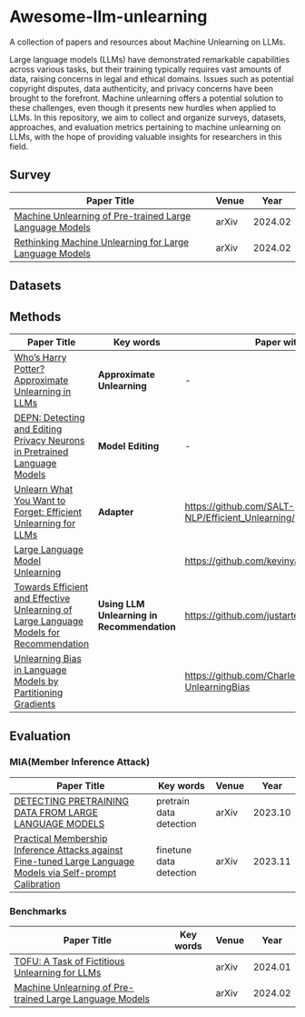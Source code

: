 # Awesome-llm-unlearning

A collection of papers and resources about Machine Unlearning on LLMs.

Large language models (LLMs) have demonstrated remarkable capabilities across various tasks, but their training typically requires vast amounts of data, raising concerns in legal and ethical domains. Issues such as potential copyright disputes, data authenticity, and privacy concerns have been brought to the forefront. Machine unlearning offers a potential solution to these challenges, even though it presents new hurdles when applied to LLMs. In this repository, we aim to collect and organize surveys, datasets, approaches, and evaluation metrics pertaining to machine unlearning on LLMs, with the hope of providing valuable insights for researchers in this field.

## Survey

| Paper Title                                                  | Venue | Year    |
| ------------------------------------------------------------ | ----- | ------- |
| [Machine Unlearning of Pre-trained Large Language Models]()  | arXiv | 2024.02 |
| [Rethinking Machine Unlearning for Large Language Models](https://arxiv.org/pdf/2402.08787.pdf) | arXiv | 2024.02 |



## Datasets



## Methods

| Paper Title                                                  | Key words                                  | Paper with codes                                     | Venue        | Time    |
| ------------------------------------------------------------ | ------------------------------------------ | ---------------------------------------------------- | ------------ | ------- |
| [Who’s Harry Potter? Approximate Unlearning in LLMs](https://arxiv.org/abs/2310.02238) | **Approximate Unlearning**                 | -                                                    | arXiv        | 2023.10 |
| [DEPN: Detecting and Editing Privacy Neurons in Pretrained Language Models](https://arxiv.org/abs/2310.20138) | **Model Editing**                          | -                                                    | EMNLP 2023   | 2023.10 |
| [Unlearn What You Want to Forget: Efficient Unlearning for LLMs](https://arxiv.org/pdf/2310.20150v1.pdf) | **Adapter**                                | https://github.com/SALT-NLP/Efficient_Unlearning/    | EMNLP 2023   | 2023.10 |
| [Large Language Model Unlearning](https://arxiv.org/pdf/2310.10683.pdf) |                                            | https://github.com/kevinyaobytedance/llm_unlearn     | ICLR 2024    | 2023.10 |
| [Towards Efficient and Effective Unlearning of Large Language Models for Recommendation](https://arxiv.org/pdf/2403.03536.pdf) | **Using LLM Unlearning in Recommendation** | https://github.com/justarter/E2URec                  | arXiv        | 2024.03 |
| [Unlearning Bias in Language Models by Partitioning Gradients](https://aclanthology.org/2023.findings-acl.375.pdf) |                                            | https://github.com/CharlesYu2000/PCGU-UnlearningBias | ACL-Findings | 2023    |





## Evaluation

### MIA(Member Inference Attack)

| Paper Title                                                  | Key words               | Venue | Year    |
| ------------------------------------------------------------ | ----------------------- | ----- | ------- |
| [DETECTING PRETRAINING DATA FROM LARGE LANGUAGE MODELS](https://arxiv.org/abs/2310.16789) | pretrain data detection | arXiv | 2023.10 |
| [Practical Membership Inference Attacks against Fine-tuned Large Language Models via Self-prompt Calibration](https://arxiv.org/abs/2311.06062) | finetune data detection | arXiv | 2023.11 |

### Benchmarks

| Paper Title                                                  | Key words | Venue | Year    |
| ------------------------------------------------------------ | --------- | ----- | ------- |
| [TOFU: A Task of Fictitious Unlearning for LLMs](https://arxiv.org/pdf/2401.06121.pdf) |           | arXiv | 2024.01 |
| [Machine Unlearning of Pre-trained Large Language Models](https://arxiv.org/pdf/2402.15159.pdf) |           | arXiv | 2024.02 |

